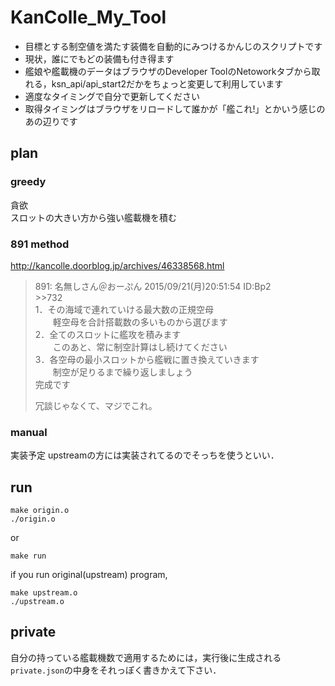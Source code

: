 # KanColle_My_Tool
- 目標とする制空値を満たす装備を自動的にみつけるかんじのスクリプトです
- 現状，誰にでもどの装備も付き得ます
- 艦娘や艦載機のデータはブラウザのDeveloper ToolのNetoworkタブから取れる，ksn_api/api_start2だかをちょっと変更して利用しています
- 適度なタイミングで自分で更新してください
- 取得タイミングはブラウザをリロードして誰かが「艦これ!」とかいう感じのあの辺りです

## plan
### greedy
貪欲  
スロットの大きい方から強い艦載機を積む

### 891 method
http://kancolle.doorblog.jp/archives/46338568.html
>
>891: 名無しさん＠おーぷん 2015/09/21(月)20:51:54 ID:Bp2  
>\>>732  
>1．その海域で連れていける最大数の正規空母  
>　　軽空母を合計搭載数の多いものから選びます  
>2．全てのスロットに艦攻を積みます  
>　　このあと、常に制空計算はし続けてください  
>3．各空母の最小スロットから艦戦に置き換えていきます  
　　制空が足りるまで繰り返しましょう  
>完成です
>
>冗談じゃなくて、マジでこれ。

### manual
実装予定
upstreamの方には実装されてるのでそっちを使うといい．

## run
```
make origin.o
./origin.o
```
or
```
make run
```

if you run original(upstream) program,
```
make upstream.o
./upstream.o
```

## private
自分の持っている艦載機数で適用するためには，実行後に生成される`private.json`の中身をそれっぽく書きかえて下さい．
